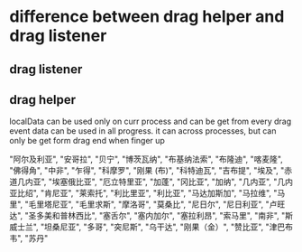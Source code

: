 # difference between drag helper and drag listener

## drag listener

## drag helper

localData can be used only on curr process and can be get from every drag event
data can be used in all progress. it can across processes, but can only be get form drag end when finger up


"阿尔及利亚", "安哥拉", "贝宁", "博茨瓦纳", "布基纳法索", "布隆迪", "喀麦隆", "佛得角", "中非", "乍得", "科摩罗", "刚果 (布)", "科特迪瓦", "吉布提", "埃及", "赤道几内亚", "埃塞俄比亚", "厄立特里亚", "加蓬", "冈比亚", "加纳", "几内亚", "几内亚比绍", "肯尼亚", "莱索托", "利比里亚", "利比亚", "马达加斯加", "马拉维", "马里", "毛里塔尼亚", "毛里求斯", "摩洛哥", "莫桑比", "尼日尔", "尼日利亚", "卢旺达", "圣多美和普林西比", "塞舌尔", "塞内加尔", "塞拉利昂", "索马里", "南非", "斯威士兰", "坦桑尼亚", "多哥", "突尼斯", "乌干达", "刚果（金）", "赞比亚", "津巴布韦", "苏丹"